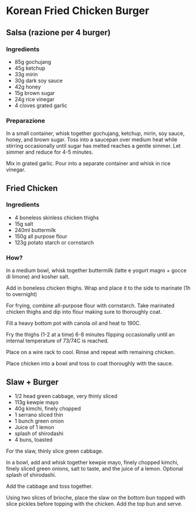 # Korean Fried Chicken Burger

## Salsa (razione per 4 burger)

### Ingredients

- 85g gochujang
- 45g ketchup
- 33g mirin
- 30g dark soy sauce
- 42g honey
- 15g brown sugar
- 24g rice vinegar
- 4 cloves grated garlic

### Preparazione

In a small container, whisk together gochujang, ketchup, mirin, soy sauce, honey, and brown sugar.
Toss into a saucepan over medium heat while stirring occasionally until sugar has melted reaches a gentle simmer. Let simmer and reduce for 4-5 minutes.

Mix in grated garlic. Pour into a separate container and whisk in rice vinegar.

## Fried Chicken

### Ingredients

- 4 boneless skinless chicken thighs
- 15g salt
- 240ml buttermilk
- 150g all purpose flour
- 123g potato starch or cornstarch

### How?

In a medium bowl, whisk together buttermilk (latte e yogurt magro + gocce di
limone) and kosher salt.

Add in boneless chicken thighs. Wrap and place it to the side to marinate (1h to
overnight)

For frying, combine all-purpose flour with cornstarch. Take marinated chicken thighs and dip into flour making sure to thoroughly coat.

Fill a heavy bottom pot with canola oil and heat to 190C.

Fry the thighs (1-2 at a time) 6-8 minutes flipping occasionally until an internal temperature of 73/74C is reached.

Place on a wire rack to cool. Rinse and repeat with remaining chicken.

Place chicken into a bowl and toss to coat thoroughly with the sauce.

## Slaw + Burger

- 1/2 head green cabbage, very thinly sliced
- 113g kewpie mayo
- 40g kimchi, finely chopped
- 1 serrano sliced thin
- 1 bunch green onion
- Juice of 1 lemon
- splash of shirodashi
- 4 buns, toasted

For the slaw, thinly slice green cabbage.

In a bowl, add and whisk together kewpie mayo, finely chopped kimchi, finely sliced green onions, salt to taste, and the juice of a lemon. Optional splash of shirodashi.

Add the cabbage and toss together.

Using two slices of brioche, place the slaw on the bottom bun topped with slice pickles before topping with the chicken. Add the top bun and serve.

